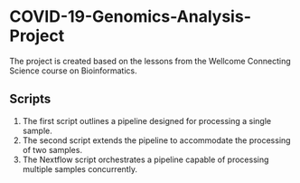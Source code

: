 # COVID-19-Genomics-Analysis-Project
The project is created based on the lessons from the Wellcome Connecting Science course on Bioinformatics.

## Scripts
1. The first script outlines a pipeline designed for processing a single sample.
2. The second script extends the pipeline to accommodate the processing of two samples.
3. The Nextflow script orchestrates a pipeline capable of processing multiple samples concurrently.
